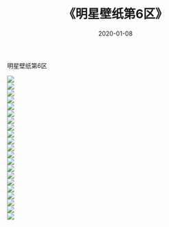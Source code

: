 ﻿---
layout: post
title:  《明星壁纸第6区》
date:   2020-01-08
img: http://pic.660000.xyz/1:/壁纸/明星壁纸/000-6.jpg
categories: [美女, 清纯, 唯美]
---

明星壁纸第6区

  ![](http://pic.660000.xyz/1:/壁纸/明星壁纸/126.jpg) <br> ![](http://pic.660000.xyz/1:/壁纸/明星壁纸/127.jpg) <br> ![](http://pic.660000.xyz/1:/壁纸/明星壁纸/128.jpg) <br> ![](http://pic.660000.xyz/1:/壁纸/明星壁纸/129.jpg) <br> ![](http://pic.660000.xyz/1:/壁纸/明星壁纸/130.jpg) <br> ![](http://pic.660000.xyz/1:/壁纸/明星壁纸/131.jpg) <br> ![](http://pic.660000.xyz/1:/壁纸/明星壁纸/132.jpg) <br> ![](http://pic.660000.xyz/1:/壁纸/明星壁纸/133.jpg) <br> ![](http://pic.660000.xyz/1:/壁纸/明星壁纸/134.jpg) <br> ![](http://pic.660000.xyz/1:/壁纸/明星壁纸/135.jpg) <br> ![](http://pic.660000.xyz/1:/壁纸/明星壁纸/136.jpg) <br> ![](http://pic.660000.xyz/1:/壁纸/明星壁纸/137.jpg) <br> ![](http://pic.660000.xyz/1:/壁纸/明星壁纸/138.jpg) <br> ![](http://pic.660000.xyz/1:/壁纸/明星壁纸/139.jpg) <br> ![](http://pic.660000.xyz/1:/壁纸/明星壁纸/140.jpg) <br> ![](http://pic.660000.xyz/1:/壁纸/明星壁纸/141.jpg) <br> ![](http://pic.660000.xyz/1:/壁纸/明星壁纸/142.jpg) <br> ![](http://pic.660000.xyz/1:/壁纸/明星壁纸/143.jpg) <br> ![](http://pic.660000.xyz/1:/壁纸/明星壁纸/144.jpg) <br> ![](http://pic.660000.xyz/1:/壁纸/明星壁纸/145.jpg) <br> ![](http://pic.660000.xyz/1:/壁纸/明星壁纸/146.jpg) <br>